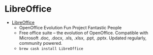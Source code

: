 # LibreOffice
- [LibreOffice](https://www.libreoffice.org/)
  -  OpenOffice Evolution Fun Project Fantastic People
  - Free office suite – the evolution of OpenOffice. Compatible with Microsoft .doc, .docx, .xls, .xlsx, .ppt, .pptx. Updated regularly, community powered.
  - `brew cask install LibreOffice`
